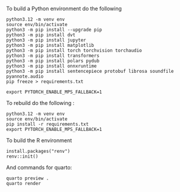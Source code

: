 To build a Python environment do the following

```{sh}
python3.12 -m venv env
source env/bin/activate
python3 -m pip install --upgrade pip
python3 -m pip install dvt
python3 -m pip install jupyter
python3 -m pip install matplotlib
python3 -m pip install torch torchvision torchaudio
python3 -m pip install transformers
python3 -m pip install polars pydub
python3 -m pip install onnxruntime
python3 -m pip install sentencepiece protobuf librosa soundfile pyannote.audio
pip freeze > requirements.txt

export PYTORCH_ENABLE_MPS_FALLBACK=1
```

To rebuild do the following :

```
python3.12 -m venv env
source env/bin/activate
pip install -r requirements.txt
export PYTORCH_ENABLE_MPS_FALLBACK=1

```

To build the R environment

```{r}
install.packages("renv")
renv::init()
```

And commands for quarto:

```{sh}
quarto preview .
quarto render
```